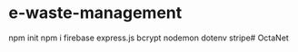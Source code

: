 # e-waste-management

npm init
npm i firebase express.js bcrypt nodemon dotenv stripe#   O c t a N e t  
 